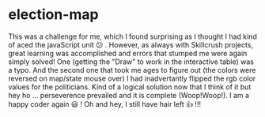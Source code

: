 # election-map
This was a challenge for me, which I found surprising as I thought I had kind of aced the javaScript unit 😕 . However, as always with 
Skillcrush projects, great learning was accomplished and errors that stumped me were again simply solved! One (getting the "Draw" to work in 
the interactive table) was a typo. And the second one that took me ages to figure out (the colors were reversed on map/state mouse over)
I had inadvertantly flipped the rgb color values for the politicians. Kind of a logical solution now that I think of it but hey ho ...
perseverence prevailed and it is complete (Woop!Woop!). I am a happy coder again 😃 ! Oh and hey, I still have hair left 👍 !!!

